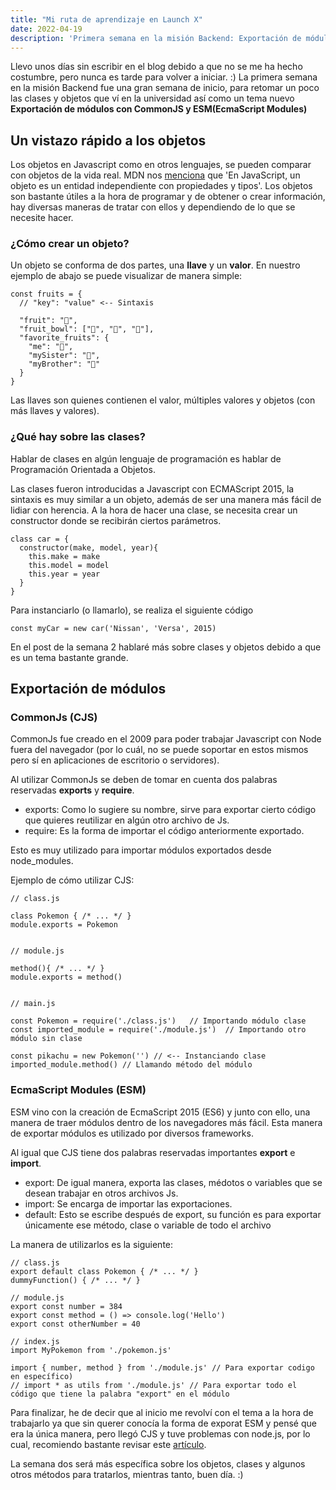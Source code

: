 ```yaml
---
title: "Mi ruta de aprendizaje en Launch X"
date: 2022-04-19
description: 'Primera semana en la misión Backend: Exportación de módulos'
---
```


Llevo unos días sin escribir en el blog debido a que no se me ha hecho costumbre, pero nunca es tarde para volver a iniciar. :)
La primera semana en la misión Backend fue una gran semana de inicio, para retomar un poco las clases y objetos que ví en la universidad así como un tema nuevo **Exportación de módulos con CommonJS y ESM(EcmaScript Modules)**

## Un vistazo rápido a los objetos

Los objetos en Javascript como en otros lenguajes, se pueden comparar con objetos de la vida real.
MDN nos [menciona](https://developer.mozilla.org/es/docs/Web/JavaScript/Guide/Working_with_Objects) que 'En JavaScript, un objeto es un entidad independiente con propiedades y tipos'. 
Los objetos son bastante útiles a la hora de programar y de obtener o crear información, hay diversas maneras de tratar con ellos y dependiendo de lo que se necesite hacer.

### ¿Cómo crear un objeto?
Un objeto se conforma de dos partes, una **llave** y un **valor**. En nuestro ejemplo de abajo se puede visualizar de manera simple:
```
const fruits = {
  // "key": "value" <-- Sintaxis
  
  "fruit": "🍎",
  "fruit_bowl": ["🍊", "🍍", "🍓"],
  "favorite_fruits": {
    "me": "🍑",
    "mySister": "🍐",
    "myBrother": "🥝"
  }
}
```
Las llaves son quienes contienen el valor, múltiples valores y objetos (con más llaves y valores).

### ¿Qué hay sobre las clases?
Hablar de clases en algún lenguaje de programación es hablar de Programación Orientada a Objetos.

Las clases fueron introducidas a Javascript con ECMAScript 2015, la sintaxis es muy similar a un objeto, además de ser una manera más fácil de lidiar con herencia.
A la hora de hacer una clase, se necesita crear un constructor donde se recibirán ciertos parámetros.

```
class car = {
  constructor(make, model, year){
    this.make = make
    this.model = model
    this.year = year
  }
}
```
Para instanciarlo (o llamarlo), se realiza el siguiente código

```
const myCar = new car('Nissan', 'Versa', 2015)

```
En el post de la semana 2 hablaré más sobre clases y objetos debido a que es un tema bastante grande.

## Exportación de módulos
### CommonJs (CJS)

CommonJs fue creado en el 2009 para poder trabajar Javascript con Node fuera del navegador (por lo cuál, no se puede soportar en estos mismos pero sí en aplicaciones de escritorio o servidores).

Al utilizar CommonJs se deben de tomar en cuenta dos palabras reservadas **exports** y **require**.

- exports: Como lo sugiere su nombre, sirve para exportar cierto código que quieres reutilizar en algún otro archivo de Js.
- require: Es la forma de importar el código anteriormente exportado.

Esto es muy utilizado para importar módulos exportados desde node_modules.

Ejemplo de cómo utilizar CJS:
```
// class.js

class Pokemon { /* ... */ }
module.exports = Pokemon


// module.js

method(){ /* ... */ }
module.exports = method()


// main.js

const Pokemon = require('./class.js')   // Importando módulo clase
const imported_module = require('./module.js')  // Importando otro módulo sin clase

const pikachu = new Pokemon('') // <-- Instanciando clase
imported_module.method() // Llamando método del módulo

```

### EcmaScript Modules (ESM)

ESM vino con la creación de EcmaScript 2015 (ES6) y junto con ello, una manera de traer módulos dentro de los navegadores más fácil.
Esta manera de exportar módulos es utilizado por diversos frameworks.

Al igual que CJS tiene dos palabras reservadas importantes **export** e **import**.

- export: De igual manera, exporta las clases, médotos o variables que se desean trabajar en otros archivos Js.
- import: Se encarga de importar las exportaciones.
- default: Esto se escribe después de export, su función es para exportar únicamente ese método, clase o variable de todo el archivo

La manera de utilizarlos es la siguiente:

```
// class.js
export default class Pokemon { /* ... */ }
dummyFunction() { /* ... */ }

// module.js
export const number = 384
export const method = () => console.log('Hello')
export const otherNumber = 40

// index.js
import MyPokemon from './pokemon.js'

import { number, method } from './module.js' // Para exportar codigo en específico)
// import * as utils from './module.js' // Para exportar todo el código que tiene la palabra "export" en el módulo

```

Para finalizar, he de decir que al inicio me revolví con el tema a la hora de trabajarlo ya que sin querer conocía la forma de exporat ESM y pensé que era la única manera, pero llegó CJS y tuve problemas con node.js, por lo cual, recomiendo bastante revisar este [artículo](https://lenguajejs.com/automatizadores/introduccion/commonjs-vs-es-modules/).

La semana dos será más específica sobre los objetos, clases y algunos otros métodos para tratarlos, mientras tanto, buen día. :)
